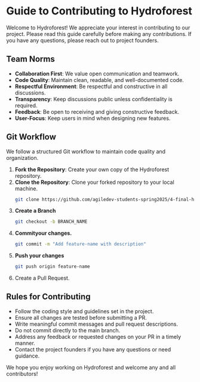 # Guide to Contributing to Hydroforest

Welcome to Hydroforest! We appreciate your interest in contributing to our project. Please read this guide carefully before making any contributions. If you have any questions, please reach out to project founders.

## Team Norms
- **Collaboration First**: We value open communication and teamwork.
- **Code Quality**: Maintain clean, readable, and well-documented code.
- **Respectful Environment**: Be respectful and constructive in all discussions.
- **Transparency**: Keep discussions public unless confidentiality is required.
- **Feedback**: Be open to receiving and giving constructive feedback.
- **User-Focus**: Keep users in mind when designing new features.

## Git Workflow
We follow a structured Git workflow to maintain code quality and organization.

1. **Fork the Repository**: Create your own copy of the Hydroforest repository.
2. **Clone the Repository**: Clone your forked repository to your local machine.
   ```sh
   git clone https://github.com/agiledev-students-spring2025/4-final-hydroforest
3. **Create a Branch**
   ```sh
   git checkout -b BRANCH_NAME
4. **Commityour changes.**
    ```sh
    git commit -m "Add feature-name with description"
5. **Push your changes**
    ```sh
    git push origin feature-name
6. Create a Pull Request.


## Rules for Contributing

- Follow the coding style and guidelines set in the project.
- Ensure all changes are tested before submitting a PR.
- Write meaningful commit messages and pull request descriptions.
- Do not commit directly to the main branch.
- Address any feedback or requested changes on your PR in a timely manner.
- Contact the project founders if you have any questions or need guidance.

We hope you enjoy working on Hydroforest and welcome any and all contributors!

